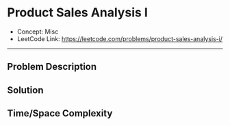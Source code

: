# Product Sales Analysis I

- Concept: Misc
- LeetCode Link: https://leetcode.com/problems/product-sales-analysis-i/

---

## Problem Description

## Solution

## Time/Space Complexity

